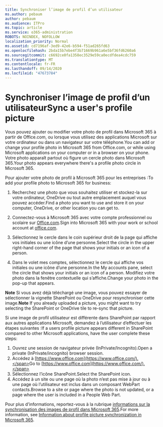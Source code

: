 ```yaml
---
title: Synchroniser l’image de profil d’un utilisateur
ms.author: pebaum
author: pebaum
ms.audience: ITPro
ms.topic: article
ms.service: o365-administration
ROBOTS: NOINDEX, NOFOLLOW
localization_priority: Normal
ms.assetid: cd7196af-3ed9-42e6-b594-f51ad265fd63
ms.openlocfilehash: 2bda15b7ebe4f3b71669b961a6e5bf36fd6260a6
ms.sourcegitcommit: c6692ce0fa1358ec3529e59ca0ecdfdea4cdc759
ms.translationtype: MT
ms.contentlocale: fr-FR
ms.lasthandoff: 09/14/2020
ms.locfileid: "47673784"
---
```

# <a name="sync-a-users-profile-picture"></a><span data-ttu-id="05b4c-102">Synchroniser l’image de profil d’un utilisateur</span><span class="sxs-lookup"><span data-stu-id="05b4c-102">Sync a user's profile picture</span></span>

<span data-ttu-id="05b4c-103">Vous pouvez ajouter ou modifier votre photo de profil dans Microsoft 365 à partir de Office.com, ou lorsque vous utilisez des applications Microsoft sur votre ordinateur ou dans un navigateur sur votre téléphone.</span><span class="sxs-lookup"><span data-stu-id="05b4c-103">You can add or change your profile photo in Microsoft 365 from Office.com, or while using Microsoft applications on your computer or in a browser on your phone.</span></span> <span data-ttu-id="05b4c-104">Votre photo apparaît partout où figure un cercle photo dans Microsoft 365.</span><span class="sxs-lookup"><span data-stu-id="05b4c-104">Your photo appears everywhere there's a profile photo circle in Microsoft 365.</span></span>

<span data-ttu-id="05b4c-105">Pour ajouter votre photo de profil à Microsoft 365 pour les entreprises :</span><span class="sxs-lookup"><span data-stu-id="05b4c-105">To add your profile photo to Microsoft 365 for business:</span></span>

1. <span data-ttu-id="05b4c-106">Recherchez une photo que vous souhaitez utiliser et stockez-la sur votre ordinateur, OneDrive ou tout autre emplacement auquel vous pouvez accéder.</span><span class="sxs-lookup"><span data-stu-id="05b4c-106">Find a photo you want to use and store it on your computer, OneDrive, or other location you can get to.</span></span>

2. <span data-ttu-id="05b4c-107">Connectez-vous à Microsoft 365 avec votre compte professionnel ou scolaire sur [Office.com](https://www.office.com).</span><span class="sxs-lookup"><span data-stu-id="05b4c-107">Sign into Microsoft 365 with your work or school account at [office.com](https://www.office.com).</span></span>

3. <span data-ttu-id="05b4c-108">Sélectionnez le cercle dans le coin supérieur droit de la page qui affiche vos initiales ou une icône d’une personne.</span><span class="sxs-lookup"><span data-stu-id="05b4c-108">Select the circle in the upper right-hand corner of the page that shows your initials or an icon of a person.</span></span>

4. <span data-ttu-id="05b4c-109">Dans le volet mes comptes, sélectionnez le cercle qui affiche vos initiales ou une icône d’une personne.</span><span class="sxs-lookup"><span data-stu-id="05b4c-109">In the My accounts pane, select the circle that shows your initials or an icon of a person.</span></span> <span data-ttu-id="05b4c-110">Modifiez votre photo dans la fenêtre contextuelle qui s’affiche.</span><span class="sxs-lookup"><span data-stu-id="05b4c-110">Change your photo in the pop-up that appears.</span></span>

<span data-ttu-id="05b4c-111">**Note** Si vous avez déjà téléchargé une image, vous pouvez essayer de sélectionner la vignette SharePoint ou OneDrive pour resynchroniser cette image.</span><span class="sxs-lookup"><span data-stu-id="05b4c-111">**Note** If you already uploaded a picture, you might want to try selecting the SharePoint or OneDrive tile to re-sync that picture.</span></span>

<span data-ttu-id="05b4c-112">Si une image de profil utilisateur est différente dans SharePoint par rapport aux autres applications Microsoft, demandez à l’utilisateur d’effectuer les étapes suivantes :</span><span class="sxs-lookup"><span data-stu-id="05b4c-112">If a users profile picture appears different in SharePoint compared to other Microsoft applications, have the user complete these steps:</span></span>

1. <span data-ttu-id="05b4c-113">Ouvrez une session de navigateur privée (InPrivate/Incognito).</span><span class="sxs-lookup"><span data-stu-id="05b4c-113">Open a private (InPrivate/incognito) browser session.</span></span>
2. <span data-ttu-id="05b4c-114">Accédez à [https://www.office.com](https://www.office.com/).</span><span class="sxs-lookup"><span data-stu-id="05b4c-114">Go to [https://www.office.com](https://www.office.com/).</span></span>
3. <span data-ttu-id="05b4c-115">Sélectionnez l’icône SharePoint.</span><span class="sxs-lookup"><span data-stu-id="05b4c-115">Select the SharePoint icon.</span></span>
4. <span data-ttu-id="05b4c-116">Accédez à un site ou une page où la photo n’est pas mise à jour ou à une page où l’utilisateur est inclus dans un composant WebPart contacts.</span><span class="sxs-lookup"><span data-stu-id="05b4c-116">Browse to a site or page where the photo is not updated, or a page where the user is included in a People Web Part.</span></span>

<span data-ttu-id="05b4c-117">Pour plus d’informations, reportez-vous à la rubrique [informations sur la synchronisation des images de profil dans Microsoft 365](https://support.office.com/article/information-about-profile-picture-synchronization-in-office-365-20594d76-d054-4af4-a660-401133e3d48a).</span><span class="sxs-lookup"><span data-stu-id="05b4c-117">For more information, see [Information about profile picture synchronization in Microsoft 365](https://support.office.com/article/information-about-profile-picture-synchronization-in-office-365-20594d76-d054-4af4-a660-401133e3d48a).</span></span>

